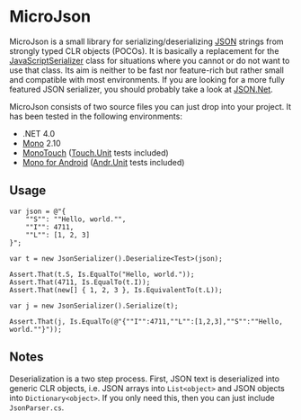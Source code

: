 MicroJson
=========

MicroJson is a small library for serializing/deserializing [JSON](http://www.json.org/) strings from strongly 
typed CLR objects (POCOs). It is basically a replacement for the [JavaScriptSerializer](http://msdn.microsoft.com/en-us/library/system.web.script.serialization.javascriptserializer.aspx)
class for situations where you cannot or do not want to use that class. Its aim is neither to be fast nor feature-rich but
rather small and compatible with most environments.
If you are looking for a more fully featured JSON serializer, you should probably take a look at [JSON.Net](http://json.codeplex.com/).

MicroJson consists of two source files you can just drop into your project. It has been tested in the following environments:

- .NET 4.0
- [Mono](http://www.mono-project.com/Main_Page) 2.10
- [MonoTouch](http://www.xamarin.com) ([Touch.Unit](https://github.com/spouliot/Touch.Unit) tests included)
- [Mono for Android](http://www.xamarin.com) ([Andr.Unit](https://github.com/spouliot/Andr.Unit) tests included)

Usage
-----

    var json = @"{
        ""S"": ""Hello, world."",
        ""I"": 4711,
        ""L"": [1, 2, 3]
    }";
    
    var t = new JsonSerializer().Deserialize<Test>(json);
    
    Assert.That(t.S, Is.EqualTo("Hello, world."));
    Assert.That(4711, Is.EqualTo(t.I));
    Assert.That(new[] { 1, 2, 3 }, Is.EquivalentTo(t.L));
    
    var j = new JsonSerializer().Serialize(t);
    
    Assert.That(j, Is.EqualTo(@"{""I"":4711,""L"":[1,2,3],""S"":""Hello, world.""}"));

Notes
-----

Deserialization is a two step process. First, JSON text is deserialized into generic CLR objects, i.e.
JSON arrays into `List<object>` and JSON objects into `Dictionary<object>`. If you only need this, then you can
just include `JsonParser.cs`.
